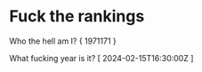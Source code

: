 # Fuck the rankings

Who the hell am I?
{ 1971171 }

What fucking year is it?
[ 2024-02-15T16:30:00Z ]
